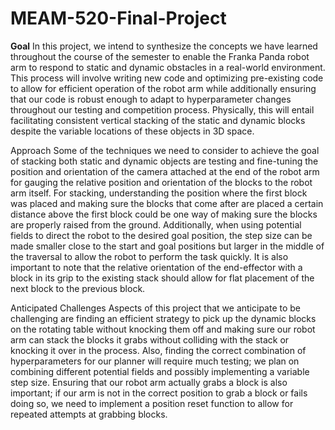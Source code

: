 # MEAM-520-Final-Project

**Goal**
In this project, we intend to synthesize the concepts we have learned throughout the course of the semester to enable the Franka Panda robot arm to respond to static and dynamic obstacles in a real-world environment. This process will involve writing new code and optimizing pre-existing code to allow for efficient operation of the robot arm while additionally ensuring that our code is robust enough to adapt to hyperparameter changes throughout our testing and competition process. Physically, this will entail facilitating consistent vertical stacking of the static and dynamic blocks despite the variable locations of these objects in 3D space. 

Approach
Some of the techniques we need to consider to achieve the goal of stacking both static and dynamic objects are testing and fine-tuning the position and orientation of the camera attached at the end of the robot arm for gauging the relative position and orientation of the blocks to the robot arm itself. For stacking, understanding the position where the first block was placed and making sure the blocks that come after are placed a certain distance above the first block could be one way of making sure the blocks are properly raised from the ground. Additionally, when using potential fields to direct the robot to the desired goal position, the step size can be made smaller close to the start and goal positions but larger in the middle of the traversal to allow the robot to perform the task quickly. It is also important to note that the relative orientation of the end-effector with a block in its grip to the existing stack should allow for flat placement of the next block to the previous block.

Anticipated Challenges
Aspects of this project that we anticipate to be challenging are finding an efficient strategy to pick up the dynamic blocks on the rotating table without knocking them off and making sure our robot arm can stack the blocks it grabs without colliding with the stack or knocking it over in the process. Also, finding the correct combination of hyperparameters for our planner will require much testing; we plan on combining different potential fields and possibly implementing a variable step size. Ensuring that our robot arm actually grabs a block is also important; if our arm is not in the correct position to grab a block or fails doing so, we need to implement a position reset function to allow for repeated attempts at grabbing blocks.
